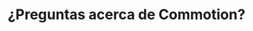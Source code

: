 ﻿---
layout: default
title: ¿Preguntas acerca de Commotion?
categories: 
created: 2013-12-17
changed: 2014-01-08
post_author: critzo
lang: es 
---
 
